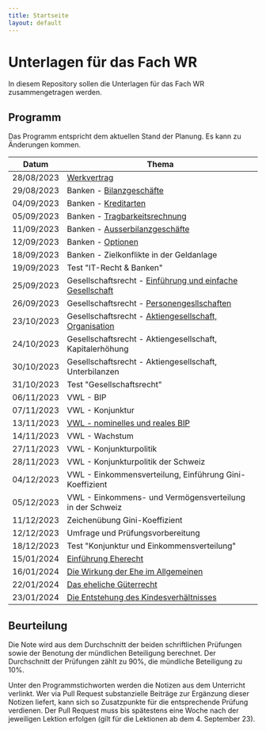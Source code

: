 ```yaml
---
title: Startseite
layout: default
---
```


# Unterlagen für das Fach WR

In diesem Repository sollen die Unterlagen für das Fach WR zusammengetragen werden.

## Programm

Das Programm entspricht dem aktuellen Stand der Planung. Es kann zu
Änderungen kommen.

| Datum | Thema |
| ----- | ----- |
| 28/08/2023 | [Werkvertrag](230828/Werkvertrag.md) |
| 29/08/2023 | Banken - [Bilanzgeschäfte](230829/Bilanzgeschaefte.md) |
| 04/09/2023 | Banken - [Kreditarten](230904/Kreditarten.md)	         |
| 05/09/2023 | Banken - [Tragbarkeitsrechnung](230905/Tragbarkeitsrechnung.md) |
| 11/09/2023 | Banken - [Ausserbilanzgeschäfte](230911/Boerse.md)	     |
| 12/09/2023 | Banken - [Optionen](230912/Optionen.ipynb)	     |
| 18/09/2023 | Banken - Zielkonflikte in der Geldanlage    |
| 19/09/2023 | Test "IT-Recht & Banken"	                   |
| 25/09/2023 | Gesellschaftsrecht - [Einführung und einfache Gesellschaft](230925/einf_gesellschaftsrecht.md) |
| 26/09/2023 | Gesellschaftsrecht - [Personengesllschaften](230925/einf_gesellschaftsrecht.md#kollektivgesellschaft)  |
| 23/10/2023 | Gesellschaftsrecht - [Aktiengesellschaft, Organisation](231023/einf_ag.md)   |
| 24/10/2023 | Gesellschaftsrecht - Aktiengesellschaft, Kapitalerhöhung |
| 30/10/2023 | Gesellschaftsrecht - Aktiengesellschaft, Unterbilanzen	 |
| 31/10/2023 | Test "Gesellschaftsrecht"	                 |
| 06/11/2023 | VWL - BIP	                                 |
| 07/11/2023 | VWL - Konjunktur	                           |
| 13/11/2023 | [VWL - nominelles und reales BIP](231113/reales_bip.md)             |
| 14/11/2023 | VWL - Wachstum	                             |
| 27/11/2023 | VWL - Konjunkturpolitik	                   |
| 28/11/2023 | VWL - Konjunkturpolitik der Schweiz         |
| 04/12/2023 | VWL - Einkommensverteilung, Einführung Gini-Koeffizient |
| 05/12/2023 | VWL - Einkommens- und Vermögensverteilung in der Schweiz |
| 11/12/2023 | Zeichenübung Gini-Koeffizient	                        |
| 12/12/2023 | Umfrage und Prüfungsvorbereitung	                      |
| 18/12/2023 | Test "Konjunktur und Einkommensverteilung"	            |
| 15/01/2024 | [Einführung Eherecht](240115/eherecht.md) |
| 16/01/2024 | [Die Wirkung der Ehe im Allgemeinen](240116/eheliche_gemeinschaft.md) |
| 22/01/2024 | [Das eheliche Güterrecht](240122/uebersicht.md) |
| 23/01/2024 | [Die Entstehung des Kindesverhältnisses](240123/kinder_entstehung.md) |

## Beurteilung

Die Note wird aus dem Durchschnitt der beiden schriftlichen Prüfungen
sowie der Benotung der mündlichen Beteiligung berechnet. Der
Durchschnitt der Prüfungen zählt zu 90%, die mündliche Beteiligung zu
10%.

Unter den Programmstichworten werden die Notizen aus dem Unterricht
verlinkt. Wer via Pull Request substanzielle Beiträge zur Ergänzung
dieser Notizen liefert, kann sich so Zusatzpunkte für die entsprechende
Prüfung verdienen. Der Pull Request muss bis spätestens eine Woche nach
der jeweiligen Lektion erfolgen (gilt für die Lektionen ab dem 4.
September 23).